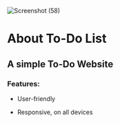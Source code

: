 ![Screenshot (58)](https://user-images.githubusercontent.com/55525331/167840415-efc4047e-70a5-4678-819d-21495ca9cba6.png)
# About To-Do List

## A simple To-Do Website

### Features:

* User-friendly

* Responsive, on all devices


